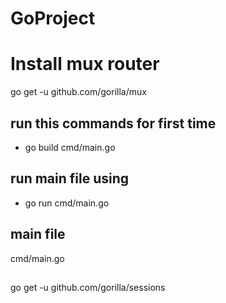 # GoProject
 
# Install mux router
go get -u github.com/gorilla/mux

## run this commands for first time

* go build cmd/main.go

## run main file using
 
* go run cmd/main.go
## main file
cmd/main.go

## 
go get -u github.com/gorilla/sessions
